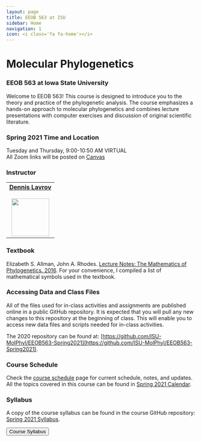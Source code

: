 ```yaml
---
layout: page
title: EEOB 563 at ISU
sidebar: Home
navigation: 1
icon: <i class='fa fa-home'></i>
---
```


# Molecular Phylogenetics

### EEOB 563 at Iowa State University

Welcome to EEOB 563! This course is designed to introduce you to the theory and practice of 
the phylogenetic analysis. The course emphasizes a hands-on approach to molecular phylogenetics 
and combines lecture presentations with computer exercises and discussion of original scientific literature.

### Spring 2021 Time and Location

<!-- Tuesday and Thursday, 9:00-10:50 PM in 203 Bessey Hall -->
Tuesday and Thursday, 9:00-10:50 AM VIRTUAL <a href="https://canvas.iastate.edu/courses/79905/pages/zoom-sessions"><i class="fas fa-video"></i></a><br>All Zoom links will be posted on <a href="https://canvas.iastate.edu/courses/79905/pages/zoom-sessions">Canvas</a>

### Instructor

<table>
  <tbody>
    <tr>
      <td><center><a href="https://lavrovlab.github.io/"><b>Dennis Lavrov</b></a><br /><a href="mailto:dlavrov@iastate.edu"><i class="fa fa-envelope"></i></a> <a href="https://github.com/dlavrov"><i class="fa fa-github-square"></i></a> <a href="https://twitter.com/lavrov_dv"><i class="fa fa-twitter"></i></a><br><a href="https://lavrovlab.github.io/"><img src="https://avatars2.githubusercontent.com/u/6353241" height="100" width="100"/></a></center></td>
    </tr>
  </tbody>
</table>

### Textbook

Elizabeth S. Allman, John A. Rhodes. [Lecture Notes: The Mathematics of Phylogenetics.  2016](https://jarhodesuaf.github.io/PhyloBook.pdf). 
For your convenience, I compiled a list of mathematical symbols used in the textbook.

### Accessing Data and Class Files

All of the files used for in-class activities and assignments are published online in a public GitHub repository. 
It is expected that you will pull any new changes to this repository at the beginning of class. This will enable you to access new data files and scripts needed for in-class activities. 

The 2020 repository can be found at: [https://github.com/ISU-MolPhyl/EEOB563-Spring2021](https://github.com/ISU-MolPhyl/EEOB563-Spring2021). 

### Course Schedule

Check the [course schedule](https://isu-molphyl.github.io/EEOB563/schedule.html) page for current schedule, notes, and updates.  
All the topics covered in this course can be found in [Spring 2021 Calendar](https://docs.google.com/spreadsheets/d/1okuP20eZHE3TKdtxlqVbEp3xEcYB6wGZh_O1muiiXb0/edit?usp=sharing).

### Syllabus

A copy of the course syllabus can be found in the course GitHub repository: [Spring 2021 Syllabus](https://isu-molphyl.github.io/EEOB563-Spring2021/syllabus.pdf).

<a href="https://isu-molphyl.github.io/EEOB563-Spring2020/syllabus.pdf"><button type="button" class="btn btn-primary">Course Syllabus</button></a>
